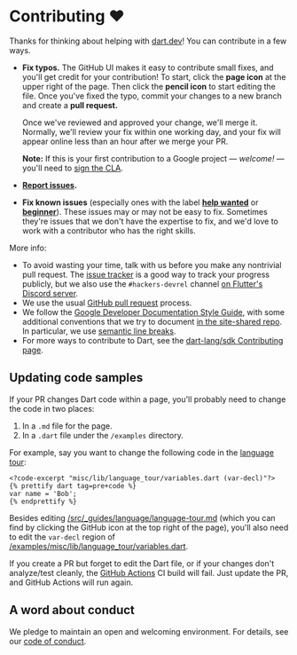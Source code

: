 # Contributing :heart:

Thanks for thinking about helping with [dart.dev][www]!
You can contribute in a few ways.

* **Fix typos.** The GitHub UI makes it easy to contribute small fixes, and
  you'll get credit for your contribution! To start, click the **page icon**
  at the upper right of the page. Then click the **pencil icon** to start
  editing the file. Once you've fixed the typo, commit your changes to a new
  branch and create a **pull request.**

  Once we've reviewed and approved your change, we'll merge it. Normally, we'll
  review your fix within one working day, and your fix will appear online less
  than an hour after we merge your PR.

  **Note:** If this is your first contribution to a Google project — _welcome!_
  — you'll need to [sign the CLA][].

* **[Report issues][].**

* **Fix known issues** (especially ones with the label **[help wanted][]** or
  **[beginner][]**). These issues may or may not be easy to fix. Sometimes
  they're issues that we don't have the expertise to fix, and we'd love to
  work with a contributor who has the right skills.

More info:

* To avoid wasting your time, talk with us before you make any nontrivial
  pull request. The [issue tracker][] is a good way to track your progress
  publicly, but we also use the `#hackers-devrel` channel
  [on Flutter's Discord server][].
* We use the usual [GitHub pull request][] process.
* We follow the [Google Developer Documentation Style Guide][],
  with some additional conventions that we try to document
  [in the site-shared repo][].
  In particular, we use [semantic line breaks][].
* For more ways to contribute to Dart, see the
  [dart-lang/sdk Contributing page][].

[beginner]: https://github.com/dart-lang/site-www/issues?utf8=%E2%9C%93&q=is%3Aissue%20is%3Aopen%20label%3A%22help%20wanted%22%20label%3Abeginner%20
[dart-lang/sdk Contributing page]: https://github.com/dart-lang/sdk/blob/main/CONTRIBUTING.md
[GitHub pull request]: https://docs.github.com/github/collaborating-with-pull-requests/proposing-changes-to-your-work-with-pull-requests/about-pull-requests
[Google Developer Documentation Style Guide]: https://developers.google.com/style/
[help wanted]: https://github.com/dart-lang/site-www/issues?utf8=%E2%9C%93&q=is%3Aopen%20is%3Aissue%20label%3A%22help%20wanted%22%20
[in the site-shared repo]: https://github.com/dart-lang/site-shared/blob/main/doc
[issue tracker]: https://github.com/dart-lang/site-www/issues
[on Flutter's Discord server]: https://github.com/flutter/flutter/wiki/Chat
[Report issues]: https://github.com/dart-lang/site-www/issues/new/choose
[semantic line breaks]: https://github.com/dart-lang/site-shared/blob/main/doc/writing-for-dart-and-flutter-websites.md#semantic-line-breaks
[sign the CLA]: https://developers.google.com/open-source/cla/individual
[www]: https://dart.dev


## Updating code samples

If your PR changes Dart code within a page, 
you'll probably need to change the code in two places:

1. In a `.md` file for the page.
2. In a `.dart` file under the `/examples` directory.

For example, say  you want to change the following code in the
[language tour](https://dart.dev/guides/language/language-tour):

```
<?code-excerpt "misc/lib/language_tour/variables.dart (var-decl)"?>
{% prettify dart tag=pre+code %}
var name = 'Bob';
{% endprettify %}
```

Besides editing
[/src/_guides/language/language-tour.md][]
(which you can find by clicking the GitHub icon at the top right of the page),
you'll also need to edit the `var-decl` region of
[/examples/misc/lib/language_tour/variables.dart][].

If you create a PR but forget to edit the Dart file,
or if your changes don't analyze/test cleanly,
the [GitHub Actions][] CI build will fail.
Just update the PR, and GitHub Actions will run again.

[GitHub Actions]: https://docs.github.com/actions/learn-github-actions/understanding-github-actions
[/src/_guides/language/language-tour.md]: https://github.com/dart-lang/site-www/blob/main/src/_guides/language/language-tour.md
[/examples/misc/lib/language_tour/variables.dart]: https://github.com/dart-lang/site-www/blob/main/examples/misc/lib/language_tour/variables.dart

## A word about conduct

We pledge to maintain an open and welcoming environment.
For details, see our [code of conduct](https://dart.dev/code-of-conduct).
